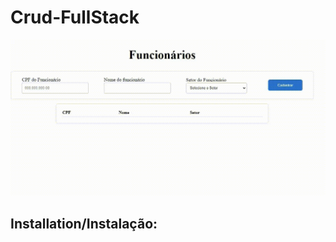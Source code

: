 # Crud-FullStack

<img src="Client/src/toReadme/crudVideogif.gif">


Installation/Instalação:
---------------------------------------------------------------------------------------------------------------------------
